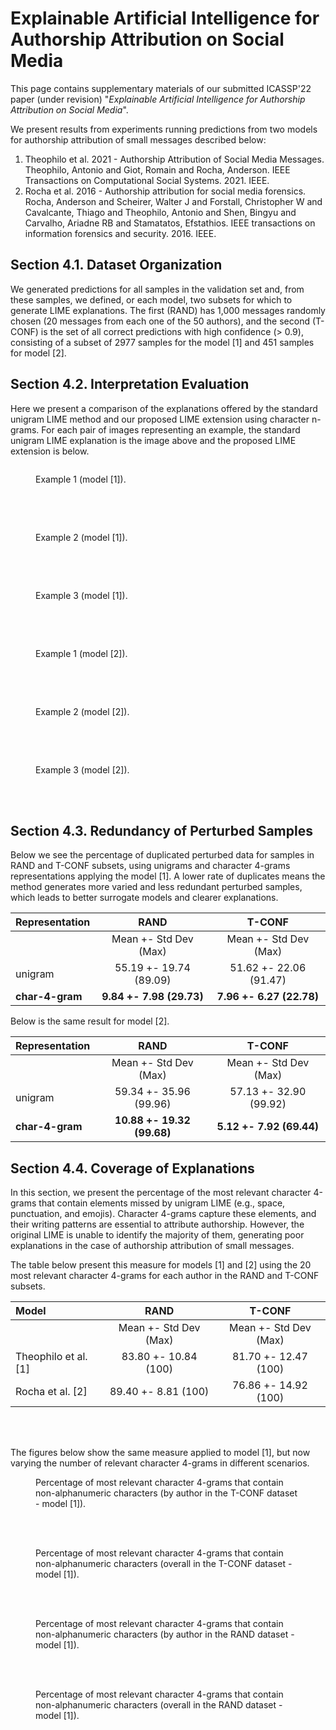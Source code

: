 # Explainable Artificial Intelligence for Authorship Attribution on Social Media

This page contains supplementary materials of our submitted ICASSP'22 paper (under revision) "_Explainable Artificial Intelligence for Authorship Attribution on Social Media_".

We present results from experiments running predictions from two models for authorship attribution of small messages described below:

1. Theophilo et al. 2021 - Authorship Attribution of Social Media Messages. Theophilo, Antonio and Giot, Romain and Rocha, Anderson. IEEE Transactions on Computational Social Systems. 2021. IEEE.
1. Rocha et al. 2016 - Authorship attribution for social media forensics. Rocha, Anderson and Scheirer, Walter J and Forstall, Christopher W and Cavalcante, Thiago and Theophilo, Antonio and Shen, Bingyu and Carvalho, Ariadne RB and Stamatatos, Efstathios. IEEE transactions on information forensics and security. 2016. IEEE.

## Section 4.1. Dataset Organization

We generated predictions for all samples in the validation set and, from these samples, we defined, or each model, two subsets for which to generate LIME explanations. The first (RAND) has 1,000 messages randomly chosen (20 messages from each one of the 50 authors), and the second (T-CONF) is the set of all correct predictions with high confidence ($>$ 0.9), consisting of a subset of 2977 samples for the model [1] and 451 samples for model [2].

## Section 4.2. Interpretation Evaluation

Here we present a comparison of the explanations offered by the standard unigram LIME method and our proposed LIME extension using character n-grams. For each pair of images representing an example, the standard unigram LIME explanation is the image above and the proposed LIME extension is below.


<figure>
  <img src="./example_1_original.png" alt=""/>
</figure>
<figure>
  <img src="./example_1_extended.png" alt=""/>
  <figcaption>Example 1 (model [1]).</figcaption>
</figure>

<br>
<br>


<figure>
  <img src="./example_2_original.png" alt=""/>
</figure>
<figure>
  <img src="./example_2_extended.png" alt=""/>
  <figcaption>Example 2 (model [1]).</figcaption>
</figure>

<br>
<br>


<figure>
  <img src="./example_3_original.png" alt=""/>
</figure>
<figure>
  <img src="./example_3_extended.png" alt=""/>
  <figcaption>Example 3 (model [1]).</figcaption>
</figure>

<br>
<br>


<figure>
  <img src="./example_1_original_method_2.png" alt=""/>
</figure>
<figure>
  <img src="./example_1_extended_method_2.png" alt=""/>
  <figcaption>Example 1 (model [2]).</figcaption>
</figure>

<br>
<br>


<figure>
  <img src="./example_2_original_method_2.png" alt=""/>
</figure>
<figure>
  <img src="./example_2_extended_method_2.png" alt=""/>
  <figcaption>Example 2 (model [2]).</figcaption>
</figure>

<br>
<br>


<figure>
  <img src="./example_3_original_method_2.png" alt=""/>
</figure>
<figure>
  <img src="./example_3_extended_method_2.png" alt=""/>
  <figcaption>Example 3 (model [2]).</figcaption>
</figure>

<br>
<br>


## Section 4.3. Redundancy of Perturbed Samples

Below we see the percentage of duplicated perturbed data for samples in RAND and T-CONF subsets, using unigrams and character 4-grams representations applying the model [1]. A lower rate of duplicates means the method generates more varied and less redundant perturbed samples, which leads to better surrogate models and clearer explanations.

| **Representation** | **RAND**                 | **T-CONF**               |
| :---               |          :---:           |          :---:           |
|                    | Mean +- Std Dev (Max)    | Mean +- Std Dev (Max)    |
| unigram            | 55.19 +- 19.74 (89.09)   | 51.62 +- 22.06 (91.47)   |
| **char-4-gram**    | **9.84 +- 7.98 (29.73)** | **7.96 +- 6.27 (22.78)** |


Below is the same result for model [2].

| **Representation** | **RAND**                   | **T-CONF**               |
| :---               |           :---:            |          :---:           |
|                    | Mean +- Std Dev (Max)      | Mean +- Std Dev (Max)    |
| unigram            | 59.34 +- 35.96 (99.96)     | 57.13 +- 32.90 (99.92)   |
| **char-4-gram**    | **10.88 +- 19.32 (99.68)** | **5.12 +- 7.92 (69.44)** |



## Section 4.4. Coverage of Explanations

In this section, we present the percentage of the most relevant character 4-grams that contain elements missed by unigram LIME (e.g., space, punctuation, and emojis). Character 4-grams capture these elements, and their writing patterns are essential to attribute authorship. However, the original LIME is unable to identify the majority of them, generating poor explanations in the case of authorship attribution of small messages.

The table below present this measure for models [1] and [2] using the 20 most relevant character 4-grams for each author in the RAND and T-CONF subsets.

| **Model**            | **RAND**              | **T-CONF**            |
| :---                 |        :---:          |         :---:         |
|                      | Mean +- Std Dev (Max) | Mean +- Std Dev (Max) |
| Theophilo et al. [1] | 83.80 +- 10.84 (100)  | 81.70 +- 12.47 (100)  |
| Rocha et al. [2]     | 89.40 +- 8.81 (100)   | 76.86 +- 14.92 (100)  |

<br>
<br>

The figures below show the same measure applied to model [1], but now varying the number of relevant character 4-grams in different scenarios.

<figure>
  <img src="./strong_tps_non_alpha_ratio_by_author.png" alt=""/>
  <figcaption>Percentage of most relevant character 4-grams that contain non-alphanumeric characters (by author in the T-CONF dataset - model [1]).</figcaption>
</figure>

<br>
<br>

<figure>
  <img src="./strong_tps_non_alpha_ratio_overall.png" alt=""/>
  <figcaption>Percentage of most relevant character 4-grams that contain non-alphanumeric characters (overall in the T-CONF dataset - model [1]).</figcaption>
</figure>

<br>
<br>

<figure>
  <img src="./random_non_alpha_ratio_by_author.png" alt=""/>
  <figcaption>Percentage of most relevant character 4-grams that contain non-alphanumeric characters (by author in the RAND dataset - model [1]).</figcaption>
</figure>

<br>
<br>

<figure>
  <img src="./random_non_alpha_ratio_overall.png" alt=""/>
  <figcaption>Percentage of most relevant character 4-grams that contain non-alphanumeric characters (overall in the RAND dataset - model [1]).</figcaption>
</figure>

